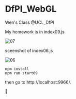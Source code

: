 # DfPI_WebGL
Wen's Class @UCL_DfPI

My homework is in index09.js

![07](/Users/Alice/Desktop/07.png)

sceenshot of index06.js

![06](/Users/Alice/Desktop/06.png)

``` shell
npm install
npm run start09
```

then go to http://localhost:9966/.

🍺